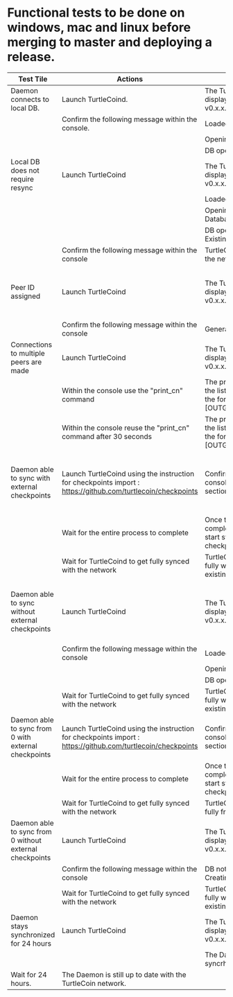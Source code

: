 # Functional tests to be done on windows, mac and linux before merging to master and deploying a release.

Test Tile|Actions | Expected Results | Prerequisites |
----|---|---|---
Daemon connects to local DB. | Launch TurtleCoind. | The TurtleCoin Startup text is displayed : Welcome to TurtleCoin v0.x.x.xxxx. | 
||Confirm the following message within the console. | Loaded X default checkpoints.|
|||Opening DB in **DatabasePath**. |
|||DB opened in **DatabasePath**. |
Local DB does not require resync|Launch TurtleCoind|The TurtleCoin Startup text is displayed : Welcome to TurtleCoin v0.x.x.xxxx|You already have a TurtleCoin DB
|||Loaded X default checkpoints|
|||Opening DB in Existing DatabasePath|
|||DB opened in ExistingDatabasePath|
||Confirm the following message within the console|TurtleCoind starts synching with the network
Peer ID assigned|Launch TurtleCoind|The TurtleCoin Startup text is displayed : Welcome to TurtleCoin v0.x.x.xxxx|the p2pstate.bin does not exist before the launch of TurtleCoind
||Confirm the following message within the console|Generated new peer ID: PEER_ID
Connections to multiple peers are made|Launch TurtleCoind|The TurtleCoin Startup text is displayed :Welcome to TurtleCoin v0.x.x.xxxx|
||Within the console use the "print_cn" command|The print_cn command displays the list of connected peers using the format :  [OUTGOING]IP_ADDRESS:PEER_ID|
||Within the console reuse the "print_cn" command after 30 seconds|The print_cn command displays the list of connected peers using the format : [OUTGOING]IP_ADDRESS:PEER_ID  ||
Daemon able to sync with external checkpoints|Launch TurtleCoind using the instruction for checkpoints import : https://github.com/turtlecoin/checkpoints|Confirm you see displayed in the console the Expected Output section of this page|You already have a TurtleCoin DB that is not in full sync with the network|Confirm you see displayed in the console the Expected Output section of this page|You already have a TurtleCoin DB that is not in full sync with the network
||Wait for the entire process to complete|Once the import of checkpoints is completed, Turtlecoind should start sycing the block after the last checkpoint in the csv.|
||Wait for TurtleCoind to get fully synced with the network|TurtleCoind should be able to sync fully with the network with an existing DB
Daemon able to sync without external checkpoints|Launch TurtleCoind|The TurtleCoin Startup text is displayed : Welcome to TurtleCoin v0.x.x.xxxx|You already have a TurtleCoin DB that is not in full sync with the network
||Confirm the following message within the console|Loaded X default checkpoints|
|||Opening DB in DatabasePath
|||DB opened in DatabasePath
||Wait for TurtleCoind to get fully synced with the network|TurtleCoind should be able to sync fully with the network with an existing DB
Daemon able to sync from 0 with external checkpoints|Launch TurtleCoind using the instruction for checkpoints import : https://github.com/turtlecoin/checkpoints|Confirm you see displayed in the console the Expected Output section of this page|You don't have an existing TurtleCoin DB
||Wait for the entire process to complete|Once the import of checkpoints is completed, Turtlecoind should start sycing the block after the last checkpoint in the csv.
||Wait for TurtleCoind to get fully synced with the network|TurtleCoind should be able to sync fully from 0% to 100%
Daemon able to sync from 0 without external checkpoints|Launch TurtleCoind|The TurtleCoin Startup text is displayed : Welcome to TurtleCoin v0.x.x.xxxx|You don't have an existing TurtleCoin DB
||Confirm the following message within the console|DB not found in DATABASE_PATH. Creating new DB..
||Wait for TurtleCoind to get fully synced with the network|TurtleCoind should be able to sync fully with the network with an existing DB
Daemon stays synchronized for 24 hours|Launch TurtleCoind|The TurtleCoin Startup text is displayed :Welcome to TurtleCoin v0.x.x.xxxx
|||The Daemon starts the syncrhonization process|
|Wait for 24 hours.|The Daemon is still up to date with the TurtleCoin network.
